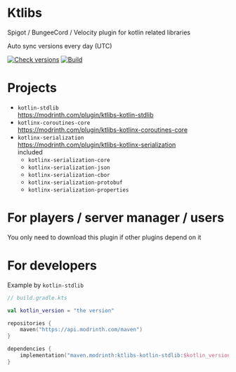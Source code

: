# Ktlibs

Spigot / BungeeCord / Velocity plugin for kotlin related libraries

Auto sync versions every day (UTC)

[![Check versions](https://github.com/kotlin-libs-mcplg/ktlibs/actions/workflows/check.yml/badge.svg)](https://github.com/kotlin-libs-mcplg/ktlibs/actions/workflows/check.yml)
[![Build](https://github.com/kotlin-libs-mcplg/ktlibs/actions/workflows/build.yml/badge.svg)](https://github.com/kotlin-libs-mcplg/ktlibs/actions/workflows/build.yml)

# Projects

- `kotlin-stdlib`  
  https://modrinth.com/plugin/ktlibs-kotlin-stdlib
- `kotlinx-coroutines-core`  
  https://modrinth.com/plugin/ktlibs-kotlinx-coroutines-core
- `kotlinx-serialization`  
  https://modrinth.com/plugin/ktlibs-kotlinx-serialization  
  included
  - `kotlinx-serialization-core`
  - `kotlinx-serialization-json`
  - `kotlinx-serialization-cbor`
  - `kotlinx-serialization-protobuf`
  - `kotlinx-serialization-properties`

# For players / server manager / users

You only need to download this plugin if other plugins depend on it

# For developers

Example by `kotlin-stdlib`

```kts
// build.gradle.kts

val kotlin_version = "the version"

repositories {
    maven("https://api.modrinth.com/maven")
}

dependencies {
    implementation("maven.modrinth:ktlibs-kotlin-stdlib:$kotlin_version")
}

```

